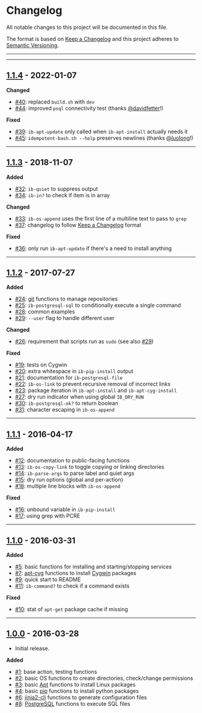 # Changelog

All notable changes to this project will be documented in this file.

The format is based on [Keep a Changelog] and this project adheres to [Semantic Versioning].

[keep a changelog]: http://keepachangelog.com/en/1.0.0/
[semantic versioning]: http://semver.org/spec/v2.0.0.html

---

[unreleased]: https://github.com/metaist/idempotent-bash/compare/1.1.4...HEAD

---

[@davidfetter]: https://github.com/davidfetter
[@luolong]: https://github.com/luolong
[#39]: https://github.com/metaist/idempotent-bash/issues/39
[#40]: https://github.com/metaist/idempotent-bash/issues/40
[#44]: https://github.com/metaist/idempotent-bash/pull/44
[#45]: https://github.com/metaist/idempotent-bash/pull/45
[1.1.4]: https://github.com/metaist/idempotent-bash/compare/1.1.3...1.1..4

## [1.1.4] - 2022-01-07

**Changed**

- [#40]: replaced `build.sh` with `dev`
- [#44]: improved `psql` connectivity test (thanks [@davidfetter]!)

**Fixed**

- [#39]: `ib-apt-update` only called when `ib-apt-install` actually needs it
- [#45]: `idempotent-bash.sh --help` preserves newlines (thanks [@luolong]!)

---

[#32]: https://github.com/metaist/idempotent-bash/issues/32
[#33]: https://github.com/metaist/idempotent-bash/issues/33
[#34]: https://github.com/metaist/idempotent-bash/issues/34
[#36]: https://github.com/metaist/idempotent-bash/issues/36
[#37]: https://github.com/metaist/idempotent-bash/issues/37
[#38]: https://github.com/metaist/idempotent-bash/issues/38
[1.1.3]: https://github.com/metaist/idempotent-bash/compare/1.1.2...1.1.3

## [1.1.3] - 2018-11-07

**Added**

- [#32]: `ib-quiet` to suppress output
- [#34]: `ib-in?` to check if item is in array

**Changed**

- [#33]: `ib-os-append` uses the first line of a multiline text to pass to `grep`
- [#37]: changelog to follow [Keep a Changelog] format

**Fixed**

- [#36]: only run `ib-apt-update` if there's a need to install anything

---

[#19]: https://github.com/metaist/idempotent-bash/issues/19
[#20]: https://github.com/metaist/idempotent-bash/issues/20
[#21]: https://github.com/metaist/idempotent-bash/issues/21
[#22]: https://github.com/metaist/idempotent-bash/issues/22
[#23]: https://github.com/metaist/idempotent-bash/issues/23
[#24]: https://github.com/metaist/idempotent-bash/issues/24
[#25]: https://github.com/metaist/idempotent-bash/issues/25
[#26]: https://github.com/metaist/idempotent-bash/issues/26
[#27]: https://github.com/metaist/idempotent-bash/issues/27
[#28]: https://github.com/metaist/idempotent-bash/issues/28
[#29]: https://github.com/metaist/idempotent-bash/issues/29
[#30]: https://github.com/metaist/idempotent-bash/issues/30
[#31]: https://github.com/metaist/idempotent-bash/issues/31
[1.1.2]: https://github.com/metaist/duil.js/compare/1.1.1...1.1.2

## [1.1.2] - 2017-07-27

**Added**

- [#24]: [git] functions to manage repositories
- [#25]: `ib-postgresql-sql` to conditionally execute a single command
- [#28]: common examples
- [#29]: `--user` flag to handle different user

**Changed**

- [#26]: requirement that scripts run as `sudo` (see also [#29])

**Fixed**

- [#19]: tests on Cygwin
- [#20]: extra whitespace in `ib-pip-install` output
- [#21]: documentation for `ib-postgresql-file`
- [#22]: `ib-os-link` to prevent recursive removal of incorrect links
- [#23]: package iteration in `ib-apt-install` and `ib-apt-cyg-install`
- [#27]: dry run indicator when using global `IB_DRY_RUN`
- [#30]: `ib-postgresql-ok?` to return boolean
- [#31]: character escaping in `ib-os-append`

[git]: https://git-scm.com/

---

[#12]: https://github.com/metaist/idempotent-bash/issues/12
[#13]: https://github.com/metaist/idempotent-bash/issues/13
[#14]: https://github.com/metaist/idempotent-bash/issues/14
[#15]: https://github.com/metaist/idempotent-bash/issues/15
[#16]: https://github.com/metaist/idempotent-bash/issues/16
[#17]: https://github.com/metaist/idempotent-bash/issues/17
[#18]: https://github.com/metaist/idempotent-bash/issues/18
[1.1.1]: https://github.com/metaist/duil.js/compare/1.1.0...1.1.1

## [1.1.1] - 2016-04-17

**Added**

- [#12]: documentation to public-facing functions
- [#13]: `ib-os-copy-link` to toggle copying or linking directories
- [#14]: `ib-parse-args` to parse label and quiet args
- [#15]: dry run options (global and per-action)
- [#18]: multiple line blocks with `ib-os-append`

**Fixed**

- [#16]: unbound variable in `ib-pip-install`
- [#17]: using grep with PCRE

---

[#5]: https://github.com/metaist/idempotent-bash/issues/5
[#7]: https://github.com/metaist/idempotent-bash/issues/7
[#9]: https://github.com/metaist/idempotent-bash/issues/9
[#10]: https://github.com/metaist/idempotent-bash/issues/10
[#11]: https://github.com/metaist/idempotent-bash/issues/11
[1.1.0]: https://github.com/metaist/duil.js/compare/1.0.0...1.1.0

## [1.1.0] - 2016-03-31

**Added**

- [#5]: basic functions for installing and starting/stopping services
- [#7]: [apt-cyg] functions to install [Cygwin] packages
- [#9]: quick start to README
- [#11]: `ib-command?` to check if a command exists

**Fixed**

- [#10]: stat of `apt-get` package cache if missing

[apt-cyg]: https://github.com/transcode-open/apt-cyg
[cygwin]: https://cygwin.com

---

[#1]: https://github.com/metaist/idempotent-bash/issues/1
[#2]: https://github.com/metaist/idempotent-bash/issues/2
[#3]: https://github.com/metaist/idempotent-bash/issues/3
[#4]: https://github.com/metaist/idempotent-bash/issues/4
[#6]: https://github.com/metaist/idempotent-bash/issues/6
[#8]: https://github.com/metaist/idempotent-bash/issues/8
[1.0.0]: https://github.com/metaist/idempotent-bash/tree/1.0.0

## [1.0.0] - 2016-03-28

- Initial release.

**Added**

- [#1]: base action, testing functions
- [#2]: basic OS functions to create directories, check/change permissions
- [#3]: basic [Apt] functions to install Linux packages
- [#4]: basic [pip] functions to install python packages
- [#6]: [jinja2-cli] functions to generate configuration files
- [#8]: [PostgreSQL] functions to execute SQL files

[apt]: https://wiki.debian.org/Apt
[pip]: https://pip.pypa.io/en/stable/
[postgresql]: http://www.postgresql.org/
[jinja2-cli]: https://github.com/mattrobenolt/jinja2-cli
